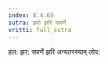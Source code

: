 ```yaml
---
index: 8.4.65
sutra: झरो झरि सवर्णे
vritti: full_sutra
---
```


हल: झर: सवर्णे झरि अन्यतरस्याम् लोप: 